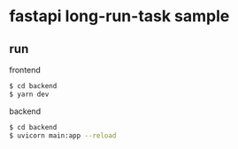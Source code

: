 # fastapi long-run-task sample

## run

frontend

```sh
$ cd backend
$ yarn dev
```

backend

```sh
$ cd backend
$ uvicorn main:app --reload
```
